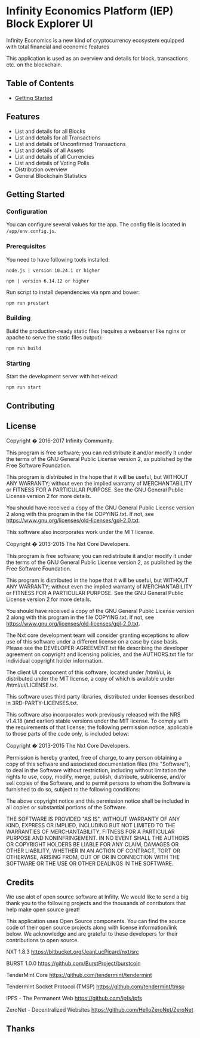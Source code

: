 # Infinity Economics Platform (IEP) Block Explorer UI
Infinity Economics is a new kind of cryptocurrency ecosystem equipped with total financial and economic features

This application is used as an overview and details for block, transactions etc. on the blockchain.

## Table of Contents
- [Getting Started](#getting-started)


## Features
- List and details for all Blocks
- List and details for all Transactions
- List and details of Unconfirmed Transactions
- List and details of all Assets
- List and details of all Currencies
- List and details of Voting Polls
- Distribution overview
- General Blockchain Statistics

## Getting Started
### Configuration

You can configure several values for the app. The config file is located in `/app/env.config.js`.

### Prerequisites

You need to have following tools installed:
````
node.js | version 10.24.1 or higher
````
````
npm | version 6.14.12 or higher
````

Run script to install dependencies via npm and bower:
````
npm run prestart
````

### Building

Build the production-ready static files (requires a webserver like nginx or apache to serve the static files output):
````
npm run build
````

### Starting

Start the development server with hot-reload:
````
npm run start
````

## Contributing

## License
Copyright � 2016-2017 Infinity Community.

This program is free software; you can redistribute it and/or
modify it under the terms of the GNU General Public License version 2,
as published by the Free Software Foundation.

This program is distributed in the hope that it will be useful,
but WITHOUT ANY WARRANTY; without even the implied warranty of
MERCHANTABILITY or FITNESS FOR A PARTICULAR PURPOSE. See the
GNU General Public License version 2 for more details.

You should have received a copy of the GNU General Public License version 2
along with this program in the file COPYING.txt. If not, see
<https://www.gnu.org/licenses/old-licenses/gpl-2.0.txt>.

This software also incorporates work under the MIT license.


Copyright � 2013-2015 The Nxt Core Developers.


This program is free software; you can redistribute it and/or
modify it under the terms of the GNU General Public License version 2,
as published by the Free Software Foundation.

This program is distributed in the hope that it will be useful,
but WITHOUT ANY WARRANTY; without even the implied warranty of
MERCHANTABILITY or FITNESS FOR A PARTICULAR PURPOSE. See the
GNU General Public License version 2 for more details.

You should have received a copy of the GNU General Public License version 2
along with this program in the file COPYING.txt. If not, see
<https://www.gnu.org/licenses/old-licenses/gpl-2.0.txt>.


The Nxt core development team will consider granting exceptions to allow use of
this software under a different license on a case by case basis. Please see the
DEVELOPER-AGREEMENT.txt file describing the developer agreement on copyright
and licensing policies, and the AUTHORS.txt file for individual copyright holder
information.

The client UI component of this software, located under /html/ui, is distributed
under the MIT license, a copy of which is available under /html/ui/LICENSE.txt.

This software uses third party libraries, distributed under licenses described
in 3RD-PARTY-LICENSES.txt.

This software also incorporates work previously released with the NRS v1.4.18
(and earlier) stable versions under the MIT license. To comply with the
requirements of that license, the following permission notice, applicable to
those parts of the code only, is included below:


   Copyright � 2013-2015 The Nxt Core Developers.

   Permission is hereby granted, free of charge, to any person obtaining a copy
   of this software and associated documentation files (the "Software"), to deal
   in the Software without restriction, including without limitation the rights
   to use, copy, modify, merge, publish, distribute, sublicense, and/or sell
   copies of the Software, and to permit persons to whom the Software is
   furnished to do so, subject to the following conditions:

   The above copyright notice and this permission notice shall be included in
   all copies or substantial portions of the Software.

   THE SOFTWARE IS PROVIDED "AS IS", WITHOUT WARRANTY OF ANY KIND, EXPRESS OR
   IMPLIED, INCLUDING BUT NOT LIMITED TO THE WARRANTIES OF MERCHANTABILITY,
   FITNESS FOR A PARTICULAR PURPOSE AND NONINFRINGEMENT. IN NO EVENT SHALL THE
   AUTHORS OR COPYRIGHT HOLDERS BE LIABLE FOR ANY CLAIM, DAMAGES OR OTHER
   LIABILITY, WHETHER IN AN ACTION OF CONTRACT, TORT OR OTHERWISE, ARISING FROM,
   OUT OF OR IN CONNECTION WITH THE SOFTWARE OR THE USE OR OTHER DEALINGS IN
   THE SOFTWARE.


## Credits
We use alot of open source software at Infiity. We would like to send a big thank you to the
following projects and the thousands of conributors that help make open source great!

This application uses Open Source components. You can find the source code of their open source
projects along with license information/link below. We acknowledge and are grateful to these
developers for their contributions to open source.

NXT 1.8.3
https://bitbucket.org/JeanLucPicard/nxt/src

BURST 1.0.0
https://github.com/BurstProject/burstcoin

TenderMint Core
https://github.com/tendermint/tendermint

Tendermint Socket Protocol (TMSP)
https://github.com/tendermint/tmsp

IPFS - The Permanent Web
https://github.com/ipfs/ipfs

ZeroNet - Decentralized Websites
https://github.com/HelloZeroNet/ZeroNet

## Thanks
